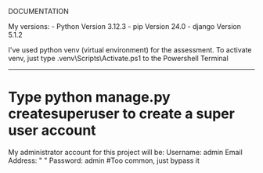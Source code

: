 DOCUMENTATION

My versions:
    - Python Version 3.12.3
    - pip Version 24.0
    - django Version 5.1.2

I've used python venv (virtual environment) for the assessment.
To activate venv, just type .venv\Scripts\Activate.ps1 to the
Powershell Terminal

-----------------------------

# Type python manage.py createsuperuser to create a super user account

My administrator account for this project will be:
Username: admin
Email Address: " "
Password: admin                         #Too common, just bypass it
